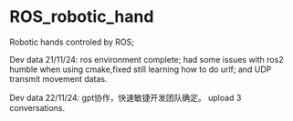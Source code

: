 # ROS_robotic_hand
Robotic hands controled by ROS;

Dev data 21/11/24:
ros environment complete;
had some issues with ros2 humble when using cmake,fixed
still learning how to do urlf;
and UDP transmit movement datas.

Dev data 22/11/24:
gpt协作，快速敏捷开发团队确定。
upload 3 conversations.

